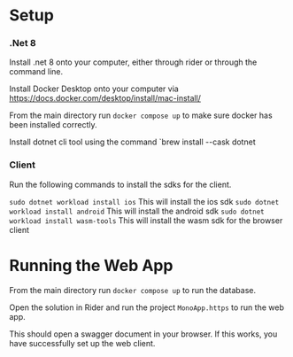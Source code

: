 # Setup

### .Net 8

Install .net 8 onto your computer, either through rider or through the command line.

Install Docker Desktop onto your computer via https://docs.docker.com/desktop/install/mac-install/

From the main directory run `docker compose up` to make sure docker has been installed correctly.

Install dotnet cli tool using the command `brew install --cask dotnet

### Client

Run the following commands to install the sdks for the client.

`sudo dotnet workload install ios` This will install the ios sdk
`sudo dotnet workload install android` This will install the android sdk
`sudo dotnet workload install wasm-tools` This will install the wasm sdk for the browser client

# Running the Web App

From the main directory run `docker compose up` to run the database.

Open the solution in Rider and run the project `MonoApp.https` to run the web app.

This should open a swagger document in your browser. If this works, you have successfully set up the web client.

